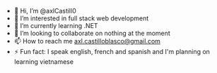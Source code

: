 - 👋 Hi, I’m @axlCastill0
- 👀 I’m interested in full stack web development
- 🌱 I’m currently learning .NET
- 💞️ I’m looking to collaborate on nothing at the moment
- 📫 How to reach me axl.castilloblasco@gmail.com
- ⚡ Fun fact: I speak english, french and spanish and I'm planning on learning vietnamese

<!---
axlCastill0/axlCastill0 is a ✨ special ✨ repository because its `README.md` (this file) appears on your GitHub profile.
You can click the Preview link to take a look at your changes.
--->
